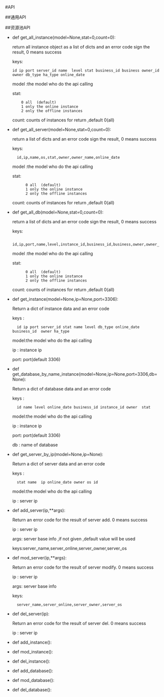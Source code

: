 #API 

##通用API

##资源池API
*	def get_all_instance(model=None,stat=0,count=0):
    
    return all instance object as a list of  dicts and an error code sign the result, 0 means success
    
    keys:
    	
    	id ip port server_id name  level stat business_id business owner_id owner db_type ha_type online_date
    
        
    model :the model who do the api calling
    
    stat:   
    
    		0 all  (default) 
            1 only the online instance 
            2 only the offline instances
 
    count: counts of instances for return ,default 0(all)
    
* def get_all_server(model=None,stat=0,count=0):
 
    return a list of dicts and an error code sign the result, 0 means success
    
    keys: 
    	
    	id,ip,name,os,stat,owner,owner_name,online_date
    
    model :the model who do the api calling
    
    stat: 
    	
    		0 all  (default)  
            1 only the online instance 
            2 only the offline instances
    
    
    count: counts of instances for return ,default 0(all)

* def get_all_db(model=None,stat=0,count=0):
  
    return a list of dicts and an error code sign the result, 0 means success
  
    keys: 
    
		id,ip,port,name,level,instance_id,business_id,business,owner,owner_nameo,nline_date,stat
     
    model :the model who do the api calling
  
    stat: 
    		
    		0 all  (default)  
            1 only the online instance 
            2 only the offline instances

    count: counts of instances for return ,default 0(all)    
* def get_instance(model=None,ip=None,port=3306):
  
    Return a dict of instance data and an error code 
  
    keys : 
    	
    	id ip port server_id stat name level db_type online_date business_id  owner ha_type
  
	model:the model who do the api calling
  
    ip : instance ip
  
    port: port(default 3306)
 
* def get_database_by_name_instance(model=None,ip=None,port=3306,db=None):

    Return a dict of database data and an error code

    keys :
    
	    id name level online_date business_id instance_id owner  stat

    model:the model who do the api calling

    ip : instance ip

    port: port(default 3306)

    db :  name of database

* def get_server_by_ip(model=None,ip=None):
  
    Return a dict of server data and an error code
  
    keys :
    
    	stat name  ip online_date owner os id
  
    model:the model who do the api calling
  
    ip : server ip

* def add_server(ip,**args):
  
    Return an error code for the result of server add. 0 means success
  
    ip : server ip 
  
    args: server base info ,if not given ,default value will be used
  
    keys:server_name,server_online,server_owner,server_os 
* def mod_server(ip,**args):
  
    Return an error code for the result of server modify. 0 means success
  
    ip : server ip 
  
    args: server base info 
  
    keys:
    	
    	server_name,server_online,server_owner,server_os 
 
* def del_server(ip):

    Return an error code for the result of server del. 0 means success

    ip : server ip 
 
  
* def add_instance():
* def mod_instance():
* def del_instance():
* def add_database():
* def mod_database():
* def del_database():